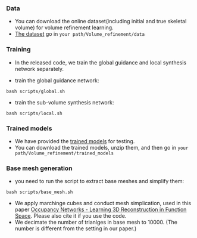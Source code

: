 ### Data

* You can download the online dataset(including initial and true skeletal volume) for volume refinement learning.
* [The dataset](https://drive.google.com/open?id=1Vc1MNL1EZPndcWs5tP-hehLPQytn0VQA) go in ```your path/Volume_refinement/data```

### Training
* In the released code, we train the global guidance and local synthesis network separately. 

* train the global guidance network:
```shell
bash scripts/global.sh
```

* train the sub-volume synthesis network:
```shell
bash scripts/local.sh
```

### Trained models

* We have provided the [trained models](https://drive.google.com/open?id=15iAaCZGdPIIlJJaXxWMtTkiws0A8NnUX) for testing. 
* You can download the trained models, unzip them, and then go in ```your path/Volume_refinement/trained_models```

### Base mesh generation

* you need to run the script to extract base meshes and simplify them:
```shell
bash scripts/base_mesh.sh
```

* We apply marchinge cubes and conduct mesh simplication, used in this paper [Occupancy Networks - Learning 3D Reconstruction in Function Space](https://github.com/autonomousvision/occupancy_networks/tree/master/external/mesh-fusion). Please also cite it if you use the code.
* We decimate the number of trianlges in base mesh to 10000. (The number is different from the setting in our paper.)
